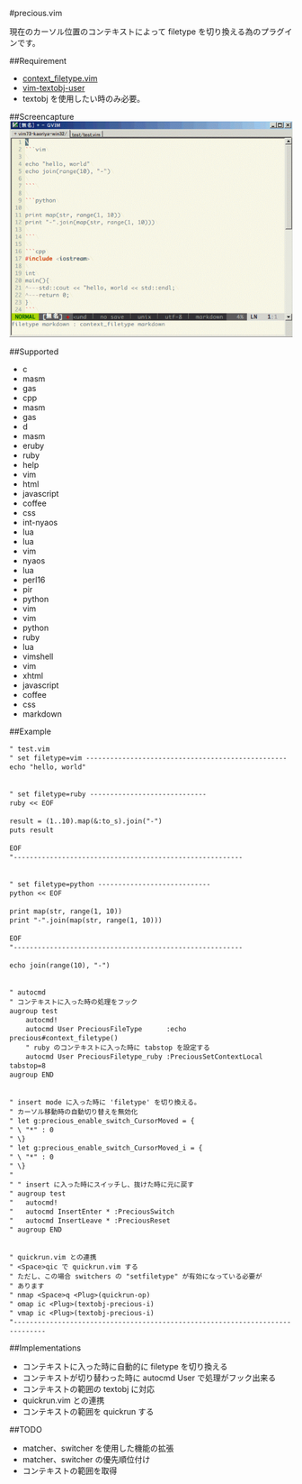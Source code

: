 #precious.vim

現在のカーソル位置のコンテキストによって filetype を切り換える為のプラグインです。


##Requirement

* [context_filetype.vim](https://github.com/Shougo/context_filetype.vim)
* [vim-textobj-user](https://github.com/kana/vim-textobj-user)
 * textobj を使用したい時のみ必要。



##Screencapture
![capture](images/precious.gif)


##Supported
* c
 * masm
 * gas
* cpp
 * masm
 * gas
* d
 * masm
* eruby
 * ruby
* help
 * vim
* html
 * javascript
 * coffee
 * css
* int-nyaos
 * lua
* lua
 * vim
* nyaos
 * lua
* perl16
 * pir
* python
 * vim
* vim
 * python
 * ruby
 * lua
* vimshell
 * vim
* xhtml
 * javascript
 * coffee
 * css
* markdown


##Example

```vim
" test.vim
" set filetype=vim --------------------------------------------------
echo "hello, world"


" set filetype=ruby -----------------------------
ruby << EOF

result = (1..10).map(&:to_s).join("-")
puts result

EOF
"---------------------------------------------------------


" set filetype=python ----------------------------
python << EOF

print map(str, range(1, 10))
print "-".join(map(str, range(1, 10)))

EOF
"---------------------------------------------------------

echo join(range(10), "-")


" autocmd
" コンテキストに入った時の処理をフック
augroup test
	autocmd!
	autocmd User PreciousFileType      :echo precious#context_filetype()
	" ruby のコンテキストに入った時に tabstop を設定する
	autocmd User PreciousFiletype_ruby :PreciousSetContextLocal tabstop=8
augroup END


" insert mode に入った時に 'filetype' を切り換える。
" カーソル移動時の自動切り替えを無効化
" let g:precious_enable_switch_CursorMoved = {
" \	"*" : 0
" \}
" let g:precious_enable_switch_CursorMoved_i = {
" \	"*" : 0
" \}
" 
" " insert に入った時にスイッチし、抜けた時に元に戻す
" augroup test
" 	autocmd!
" 	autocmd InsertEnter * :PreciousSwitch
" 	autocmd InsertLeave * :PreciousReset
" augroup END


" quickrun.vim との連携
" <Space>qic で quickrun.vim する
" ただし、この場合 switchers の "setfiletype" が有効になっている必要が
" あります
" nmap <Space>q <Plug>(quickrun-op)
" omap ic <Plug>(textobj-precious-i)
" vmap ic <Plug>(textobj-precious-i)
"------------------------------------------------------------------------------
```


##Implementations

* コンテキストに入った時に自動的に filetype を切り換える
* コンテキストが切り替わった時に autocmd User で処理がフック出来る
* コンテキストの範囲の textobj に対応
* quickrun.vim との連携
 * コンテキストの範囲を quickrun する


##TODO

* matcher、switcher を使用した機能の拡張
* matcher、switcher の優先順位付け
* コンテキストの範囲を取得


